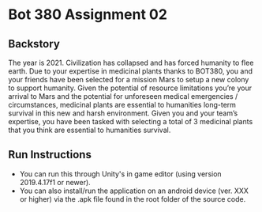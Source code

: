# Bot 380 Assignment 02

## Backstory
The year is 2021. Civilization has collapsed and has forced humanity to flee earth. Due to your
expertise in medicinal plants thanks to BOT380, you and your friends have been selected for a mission
Mars to setup a new colony to support humanity. Given the potential of resource limitations you’re your
arrival to Mars and the potential for unforeseen medical emergencies / circumstances, medicinal plants
are essential to humanities long-term survival in this new and harsh environment. Given you and your
team’s expertise, you have been tasked with selecting a total of 3 medicinal plants that you think are
essential to humanities survival.

## Run Instructions
- You can run this through Unity's in game editor (using version 2019.4.17f1 or newer).
- You can also install/run the application on an android device (ver. XXX or higher) via the .apk file found in the root folder of the source code.
